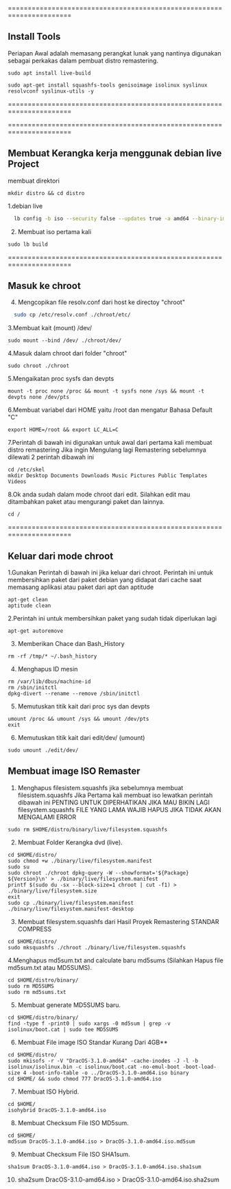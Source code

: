 ======================================================================
## Install Tools
Periapan Awal adalah memasang perangkat lunak yang nantinya digunakan sebagai perkakas dalam pembuat distro remastering.  
```
sudo apt install live-build
```

```
sudo apt-get install squashfs-tools genisoimage isolinux syslinux resolvconf syslinux-utils -y
```
======================================================================

======================================================================
## Membuat Kerangka kerja menggunak debian live Project

membuat direktori 
```
mkdir distro && cd distro
```
1.debian live
```bash
  lb config -b iso --security false --updates true -a amd64 --binary-images iso --distribution buster --archive-areas "main contrib non-free" -- debian-installer live --cache-packages true --apt-recommends true --debian-installer-gui false --win32-loader false --iso-application distro --iso-volume distro
```
2. Membuat iso pertama kali
```
sudo lb build
```
======================================================================

## Masuk ke chroot
4. Mengcopikan file resolv.conf dari host ke directoy "chroot"
```bash
  sudo cp /etc/resolv.conf ./chroot/etc/
```
3.Membuat kait (mount) /dev/
```
sudo mount --bind /dev/ ./chroot/dev/
```
4.Masuk dalam chroot dari folder "chroot"
```
sudo chroot ./chroot
```
5.Mengaikatan proc sysfs dan devpts
```
mount -t proc none /proc && mount -t sysfs none /sys && mount -t devpts none /dev/pts
```
6.Membuat variabel dari HOME yaitu /root dan mengatur Bahasa Default "C"
```
export HOME=/root && export LC_ALL=C
```
7.Perintah di bawah ini digunakan untuk awal dari pertama kali membuat distro remastering
  Jika ingin Mengulang lagi Remastering sebelumnya dilewati 2 perintah dibawah ini
```
cd /etc/skel
mkdir Desktop Documents Downloads Music Pictures Public Templates Videos
```
8.Ok anda sudah dalam mode chroot dari edit. Silahkan edit mau ditambahkan paket atau
  mengurangi paket dan lainnya.
```
cd /
```
======================================================================

## Keluar dari mode chroot

1.Gunakan Perintah di bawah ini jika keluar dari chroot.
  Perintah ini untuk membersihkan paket dari paket debian yang
  didapat dari cache saat memasang aplikasi atau paket dari apt dan aptitude

```
apt-get clean
aptitude clean
```
2.Perintah ini untuk membersihkan paket yang sudah tidak diperlukan lagi
```
apt-get autoremove

```
3. Memberikan Chace dan Bash_History
```
rm -rf /tmp/* ~/.bash_history
```
4. Menghapus ID mesin
```
rm /var/lib/dbus/machine-id
rm /sbin/initctl
dpkg-divert --rename --remove /sbin/initctl
```
5. Memutuskan titik kait dari proc sys dan devpts
```
umount /proc && umount /sys && umount /dev/pts
exit
```
6. Memutuskan titik kait dari edit/dev/ (umount)
```
sudo umount ./edit/dev/
```
## Membuat image ISO Remaster

1. Menghapus filesistem.squashfs jika sebelumnya membuat filesistem.squashfs
Jika Pertama kali membuat iso lewatkan perintah dibawah ini
PENTING UNTUK DIPERHATIKAN JIKA MAU BIKIN LAGI filesystem.squashfs
FILE YANG LAMA WAJIB HAPUS JIKA TIDAK AKAN MENGALAMI ERROR

```
sudo rm $HOME/distro/binary/live/filesystem.squashfs
```
2. Membuat Folder Kerangka dvd (live).
```
cd $HOME/distro/
sudo chmod +w ./binary/live/filesystem.manifest
sudo su
sudo chroot ./chroot dpkg-query -W --showformat='${Package} ${Version}\n' > ./binary/live/filesystem.manifest
printf $(sudo du -sx --block-size=1 chroot | cut -f1) > ./binary/live/filesystem.size
exit
sudo cp ./binary/live/filesystem.manifest ./binary/live/filesystem.manifest-desktop
```
3. Membuat filesystem.squashfs dari Hasil Proyek Remastering STANDAR COMPRESS
```
cd $HOME/distro/
sudo mksquashfs ./chroot ./binary/live/filesystem.squashfs
```
4.Menghapus md5sum.txt and calculate baru md5sums (Silahkan Hapus file md5sum.txt atau MD5SUMS).
```
cd $HOME/distro/binary/
sudo rm MD5SUMS
sudo rm md5sums.txt
```
5. Membuat generate MD5SUMS baru.
```
cd $HOME/distro/binary/
find -type f -print0 | sudo xargs -0 md5sum | grep -v isolinux/boot.cat | sudo tee MD5SUMS
```
6. Membuat File image ISO Standar Kurang Dari 4GB**

```
cd $HOME/distro/
sudo mkisofs -r -V "DracOS-3.1.0-amd64" -cache-inodes -J -l -b isolinux/isolinux.bin -c isolinux/boot.cat -no-emul-boot -boot-load-size 4 -boot-info-table -o ../DracOS-3.1.0-amd64.iso binary
cd $HOME/ && sudo chmod 777 DracOS-3.1.0-amd64.iso
```
7. Membuat ISO Hybrid.

```
cd $HOME/
isohybrid DracOS-3.1.0-amd64.iso
```

8. Membuat Checksum File ISO MD5sum.
```
cd $HOME/
md5sum DracOS-3.1.0-amd64.iso > DracOS-3.1.0-amd64.iso.md5sum
```
9. Membuat Checksum File ISO SHA1sum.
```
sha1sum DracOS-3.1.0-amd64.iso > DracOS-3.1.0-amd64.iso.sha1sum
```
10. sha2sum DracOS-3.1.0-amd64.iso > DracOS-3.1.0-amd64.iso.sha2sum
